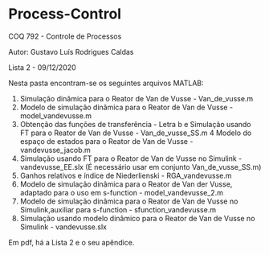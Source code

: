 # Process-Control
COQ 792 - Controle de Processos

Autor: Gustavo Luís Rodrigues Caldas

Lista 2  - 09/12/2020

Nesta pasta encontram-se os seguintes arquivos MATLAB:

1. Simulação dinâmica para o Reator de Van de Vusse - Van_de_vusse.m
2. Modelo de simulação dinâmica para o Reator de Van de Vusse - model_vandevusse.m
3. Obtenção das funções de transferência - Letra b e Simulação usando FT para o Reator de Van de Vusse - Van_de_vusse_SS.m
4  Modelo do espaço de estados para o Reator de Van de Vusse - vandevusse_jacob.m
5. Simulação usando FT para o Reator de Van de Vusse no Simulink - vandevusse_EE.slx (É necessário usar em conjunto Van_de_vusse_SS.m)
6. Ganhos relativos e índice de Niederlienski - RGA_vandevusse.m
7. Modelo de simulação dinâmica para o Reator de Van der Vusse, adaptado para o uso em s-function - model_vandevusse_2.m
8. Modelo de simulação dinâmica para o Reator de Van de Vusse no Simulink,auxiliar para s-function - sfunction_vandevusse.m
9. Simulação usando modelo dinâmico para o Reator de Van de Vusse no Simulink - vandevusse.slx

Em pdf, há a Lista 2 e o seu apêndice.
